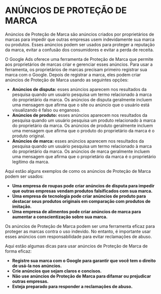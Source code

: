 # ANÚNCIOS DE PROTEÇÃO DE MARCA
Anúncios de Proteção de Marca são anúncios criados por proprietários de marcas para impedir que outras empresas usem indevidamente sua marca ou produtos. Esses anúncios podem ser usados para proteger a reputação da marca, evitar a confusão dos consumidores e evitar a perda de receita.

O Google Ads oferece uma ferramenta de Proteção de Marca que permite aos proprietários de marcas criar e gerenciar esses anúncios. Para usar a ferramenta, os proprietários de marcas precisam primeiro registrar sua marca com o Google. Depois de registrar a marca, eles podem criar anúncios de Proteção de Marca usando as seguintes opções:

* **Anúncios de disputa:** esses anúncios aparecem nos resultados da pesquisa quando um usuário pesquisa um termo relacionado à marca do proprietário da marca. Os anúncios de disputa geralmente incluem uma mensagem que afirma que o site ou anúncio que o usuário está visualizando é falso ou enganoso.
* **Anúncios de produto:** esses anúncios aparecem nos resultados da pesquisa quando um usuário pesquisa um produto relacionado à marca do proprietário da marca. Os anúncios de produto geralmente incluem uma mensagem que afirma que o produto do proprietário da marca é o produto original.
* **Anúncios de marca:** esses anúncios aparecem nos resultados da pesquisa quando um usuário pesquisa um termo relacionado à marca do proprietário da marca. Os anúncios de marca geralmente incluem uma mensagem que afirma que o proprietário da marca é o proprietário legítimo da marca.

Aqui estão alguns exemplos de como os anúncios de Proteção de Marca podem ser usados:

* **Uma empresa de roupas pode criar anúncios de disputa para impedir que outras empresas vendam produtos falsificados com sua marca.**
* **Uma empresa de tecnologia pode criar anúncios de produto para destacar seus produtos originais em comparação com produtos de imitação.**
* **Uma empresa de alimentos pode criar anúncios de marca para aumentar a conscientização sobre sua marca.**

Os anúncios de Proteção de Marca podem ser uma ferramenta eficaz para proteger as marcas contra o uso indevido. No entanto, é importante usar esses anúncios com responsabilidade para evitar reclamações de abuso.

Aqui estão algumas dicas para usar anúncios de Proteção de Marca de forma eficaz:

* **Registre sua marca com o Google para garantir que você tem o direito de usá-la nos anúncios.**
* **Crie anúncios que sejam claros e concisos.**
* **Não use anúncios de Proteção de Marca para difamar ou prejudicar outras empresas.**
* **Esteja preparado para responder a reclamações de abuso.**